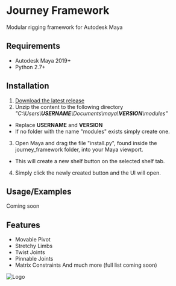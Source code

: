 
# Journey Framework

Modular rigging framework for Autodesk Maya


## Requirements

- Autodesk Maya 2019+
- Python 2.7+

  
## Installation 

1. [Download the latest release](https://github.com/nilusss/journey_framework/releases)
2. Unzip the content to the following directory *"C:\\Users\\**USERNAME**\\Documents\\maya\\**VERSION**\\modules"*
  - Replace **USERNAME** and **VERSION**
  - If no folder with the name "modules" exists simply create one.
3. Open Maya and drag the file "install.py", found inside the journey_framework folder, into your Maya viewport.
  - This will create a new shelf button on the selected shelf tab.
4. Simply click the newly created button and the UI will open.
## Usage/Examples

Coming soon

  
## Features

- Movable Pivot
- Stretchy Limbs
- Twist Joints
- Pinnable Joints
- Matrix Constraints
And much more (full list coming soon)

  

![Logo](https://i.imgur.com/zsevccA.png)

    